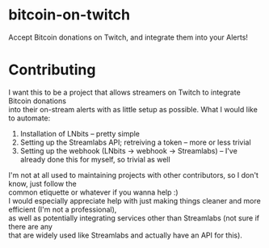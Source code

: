 # bitcoin-on-twitch
Accept Bitcoin donations on Twitch, and integrate them into your Alerts!

# Contributing
I want this to be a project that allows streamers on Twitch to integrate Bitcoin donations  
into their on-stream alerts with as little setup as possible. What I would like to automate:  
1. Installation of LNbits – pretty simple
1. Setting up the Streamlabs API; retreiving a token – more or less trivial
1. Setting up the webhook (LNbits -> webhook -> Streamlabs) – I've already done this for myself, so trivial as well  

I'm not at all used to maintaining projects with other contributors, so I don't know, just follow the  
common etiquette or whatever if you wanna help :)  
I would especially appreciate help with just making things cleaner and more efficient (I'm not a professional),  
as well as potentially integrating services other than Streamlabs (not sure if there are any  
that are widely used like Streamlabs and actually have an API for this).
